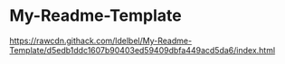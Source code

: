 # My-Readme-Template

https://rawcdn.githack.com/ldelbel/My-Readme-Template/d5edb1ddc1607b90403ed59409dbfa449acd5da6/index.html
